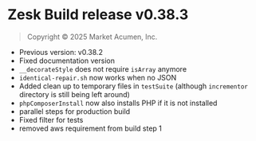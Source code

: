# Zesk Build release v0.38.3

> Copyright &copy; 2025 Market Acumen, Inc.

- Previous version: v0.38.2
- Fixed documentation version
- `__decorateStyle` does not require `isArray` anymore
- `identical-repair.sh` now works when no JSON
- Added clean up to temporary files in `testSuite` (although `incrementor` directory is still being left around)
- `phpComposerInstall` now also installs PHP if it is not installed
- parallel steps for production build
- Fixed filter for tests
- removed aws requirement from build step 1
